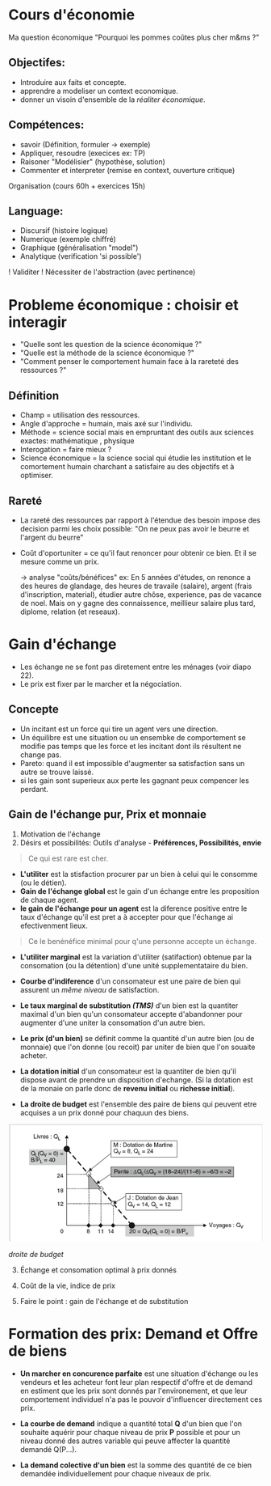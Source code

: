 # Cours d'économie

Ma question économique "Pourquoi les pommes coûtes plus cher m&ms ?"

## Objectifes:
 - Introduire aux faits et concepte.
 - apprendre a modeliser un context economique.
 - donner un visoin d'ensemble de la *réaliter économique*.

## Compétences:
 - savoir (Définition, formuler -> exemple)
 - Appliquer, resoudre (execices ex: TP)
 - Raisoner "Modélisier" (hypothèse, solution)
 - Commenter et interpreter (remise en context, ouverture critique)

Organisation (cours 60h + exercices 15h)

## Language:
 - Discursif (histoire logique)
 - Numerique (exemple chiffré)
 - Graphique (généralisation "model")
 - Analytique (verification 'si possible')

 ! Validiter
 ! Nécessiter de l'abstraction (avec pertinence)

# Probleme économique : choisir et interagir

 - "Quelle sont les question de la science économique ?"
 - "Quelle est la méthode de la science économique ?"
 - "Comment penser le comportement humain face à la rareteté des ressources ?"

## Définition
 - Champ = utilisation des ressources.
 - Angle d'approche = humain, mais axé sur l'individu.
 - Méthode = science social
   mais en empruntant des outils aux sciences exactes: mathématique , physique
 - Interogation = faire mieux ?
 - Science économique = la science social qui étudie les institution et
   le comortement humain charchant a satisfaire au des objectifs et à optimiser.

## Rareté
 - La rareté des ressources par rapport à l'étendue des besoin impose
   des decision parmi les choix possible: "On ne peux pas avoir le beurre
   et l'argent du beurre"
 - Coût d'oportuniter = ce qu'il faut renoncer pour obtenir ce bien.
   Et il se mesure comme un prix.

   -> analyse "coûts/bénéfices"
   ex: En 5 années d'études, on renonce a des heures de glandage, des heures de travaile (salaire), argent (frais d'inscription, material), étudier autre chôse, experience, pas de vacance de noel. Mais on y gagne des connaissence, meillieur salaire plus tard, diplome, relation (et reseaux).

# Gain d'échange
  - Les échange ne se font pas diretement entre les ménages (voir diapo 22).
  - Le prix est fixer par le marcher et la négociation.

## Concepte
- Un incitant est un force qui tire un agent vers une direction.
- Un équilibre est une situation ou un ensembke de comportement se modifie pas
     temps que les force et les incitant dont ils résultent ne change pas.
- Pareto: quand il est impossible d'augmenter sa satisfaction sans un autre se trouve laissé.
- si les gain sont superieux aux perte les gagnant peux compencer les perdant.


## Gain de l'échange pur, Prix et monnaie
1. Motivation de l'échange
2. Désirs et possibilités: Outils d'analyse - **Préférences, Possibilités, envie**
> Ce qui est rare est cher.

- **L'utiliter** est la stisfaction procurer par un bien à celui qui le consomme (ou le détien).
- **Gain de l'échange global** est le gain d'un échange entre les proposition de chaque agent.
- **le gain de l'échange pour un agent** est la diference positive entre le taux d'échange qu'il est pret a à accepter pour que l'échange ai efectivenment lieux.
> Ce le benénéfice minimal pour q'une personne accepte un échange.

- **L'utiliter marginal** est la variation d'utiliter (satifaction) obtenue par la consomation (ou la détention) d'une unité supplementataire du bien.

- **Courbe d'indiference** d'un consomateur est une paire de bien qui assurent un *même niveau* de satisfaction.

- **Le taux marginal de substitution *(TMS)*** d'un bien est la quantiter maximal d'un bien qu'un consomateur accepte d'abandonner pour augmenter d'une uniter la consomation d'un autre bien.

- **Le prix (d'un bien)** se définit comme la quantité d'un autre bien (ou de monnaie) que l'on donne (ou recoit) par uniter de bien que l'on souaite acheter.

- **La dotation initial** d'un consomateur est la quantiter de bien qu'il dispose avant de prendre un disposition d'echange. (Si la dotation est de la monaie on parle donc de **revenu initial** ou **richesse initial**).

- **La droite de budget** est l'ensemble des paire de biens qui peuvent etre acquises a un prix donné pour chaquun des biens.

![droite de budget](droitedebudget.png)

*droite de budget*

3. Échange et consomation optimal à prix donnés

4. Coût de la vie, indice de prix

5. Faire le point : gain de l'échange et de substitution

# Formation des prix: Demand et Offre de biens

- **Un marcher en concurence parfaite** est une situation d'échange ou les vendeurs et les acheteur font leur plan respectif d'offre et de demand
en estiment que les prix sont donnés par l'environement, et que leur comportement individuel n'a pas le pouvoir d'influencer directement ces prix.

- **La courbe de demand** indique a quantité total **Q** d'un bien que l'on souhaite aquérir pour chaque niveau de prix **P** possible et pour un niveau donné
des autres variable qui peuve  affecter la quantité demandé Q(P...).

- **La demand colective d'un bien** est la somme des quantité de ce bien demandée individuellement pour chaque niveaux de prix.
